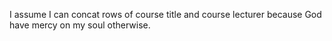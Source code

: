 
I assume I can concat rows of course title and course lecturer because God have mercy on my soul otherwise.
